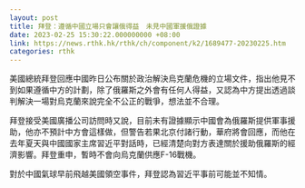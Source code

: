 ```yaml
---
layout: post
title: 拜登：遵循中國立場只會讓俄得益　未見中國軍援俄證據
date: 2023-02-25 15:30:22.000000000 +08:00
link: https://news.rthk.hk/rthk/ch/component/k2/1689477-20230225.htm
categories: rthk
---
```


美國總統拜登回應中國昨日公布關於政治解決烏克蘭危機的立場文件，指出他見不到如果遵循中方的計劃，除了俄羅斯之外會有任何人得益，又認為中方提出透過談判解決一場對烏克蘭來說完全不公正的戰爭，想法並不合理。

拜登接受美國廣播公司訪問時又說，目前未有證據顯示中國會為俄羅斯提供軍事援助，他亦不預計中方會這樣做，但警告若果北京付諸行動，華府將會回應，而他在去年夏天與中國國家主席習近平對話時，已經清楚向對方表達關於援助俄羅斯的經濟影響。拜登重申，暫時不會向烏克蘭供應F-16戰機。

對於中國氣球早前飛越美國領空事件，拜登認為習近平事前可能並不知情。
